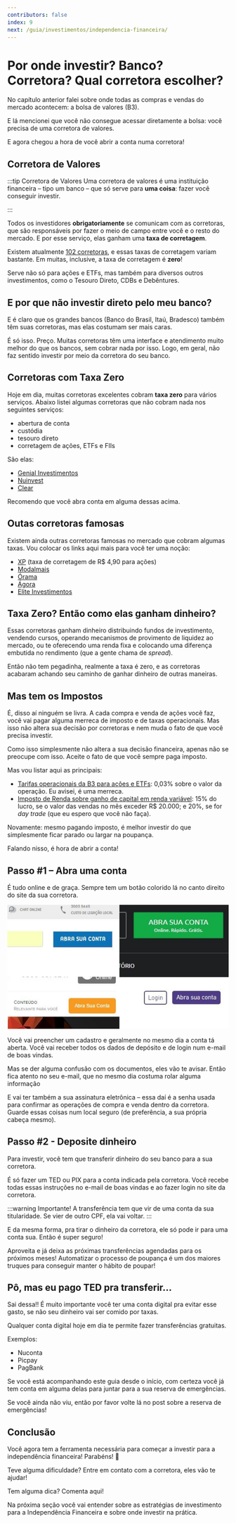 ```yaml
---
contributors: false
index: 9
next: /guia/investimentos/independencia-financeira/
---
```

# Por onde investir? Banco? Corretora? Qual corretora escolher?

No capítulo anterior falei sobre onde todas as compras e vendas do mercado acontecem: a bolsa de valores (B3).

E lá mencionei que você não consegue acessar diretamente a bolsa: você precisa de uma corretora de valores.

E agora chegou a hora de você abrir a conta numa corretora!

## Corretora de Valores

:::tip Corretora de Valores
Uma corretora de valores é uma instituição financeira – tipo um banco – que só serve para **uma coisa**: fazer você conseguir investir.

:::

Todos os investidores **obrigatoriamente** se comunicam com as corretoras, que são responsáveis por fazer o meio de campo entre você e o resto do mercado. E por esse serviço, elas ganham uma **taxa de corretagem**.

Existem atualmente [102 corretoras](https://www.b3.com.br/pt_br/produtos-e-servicos/participantes/busca-de-participantes/participantes/), e essas taxas de corretagem variam bastante. Em muitas, inclusive, a taxa de corretagem é **zero**!

Serve não só para ações e ETFs, mas também para diversos outros investimentos, como o Tesouro Direto, CDBs e Debêntures.

## **E por que não investir direto pelo meu banco?**

E é claro que os grandes bancos (Banco do Brasil, Itaú, Bradesco) também têm suas corretoras, mas elas costumam ser mais caras.

É só isso. Preço. Muitas corretoras têm uma interface e atendimento muito melhor do que os bancos, sem cobrar nada por isso. Logo, em geral, não faz sentido investir por meio da corretora do seu banco.

## Corretoras com Taxa Zero

Hoje em dia, muitas corretoras excelentes cobram **taxa zero** para vários serviços. Abaixo listei algumas corretoras que não cobram nada nos seguintes serviços:

- abertura de conta
- custódia
- tesouro direto
- corretagem de ações, ETFs e FIIs

São elas:

- [Genial Investimentos](https://www.genialinvestimentos.com.br/)
- [Nuinvest](https://www.nuinvest.com.br/taxas-e-precos.html)
- [Clear](https://corretora.clear.com.br/custos/)

Recomendo que você abra conta em alguma dessas acima.

## Outas corretoras famosas

Existem ainda outras corretoras famosas no mercado que cobram algumas taxas. Vou colocar os links aqui mais para você ter uma noção:

- [XP](https://www.xpi.com.br/custos-operacionais/) (taxa de corretagem de R$ 4,90 para ações)
- [Modalmais](https://www.modalmais.com.br/)
- [Órama](https://www.orama.com.br/)
- [Ágora](https://www.agorainvestimentos.com.br/)
- [Elite Investimentos](https://eliteinvestimentos.com.br/)

## Taxa Zero? Então como elas ganham dinheiro?

Essas corretoras ganham dinheiro distribuindo fundos de investimento, vendendo cursos, operando mecanismos de provimento de liquidez ao mercado, ou te oferecendo uma renda fixa e colocando uma diferença embutida no rendimento (que a gente chama de *spread*).

Então não tem pegadinha, realmente a taxa é zero, e as corretoras acabaram achando seu caminho de ganhar dinheiro de outras maneiras.

## Mas tem os Impostos

É, disso aí ninguém se livra. A cada compra e venda de ações você faz, você vai pagar alguma merreca de imposto e de taxas operacionais. Mas isso não altera sua decisão por corretoras e nem muda o fato de que você precisa investir.

Como isso simplesmente não altera a sua decisão financeira, apenas não se preocupe com isso. Aceite o fato de que você sempre paga imposto.

Mas vou listar aqui as principais:

- [Tarifas operacionais da B3 para ações e ETFs](https://www.b3.com.br/pt_br/produtos-e-servicos/tarifas/listados-a-vista-e-derivativos/renda-variavel/tarifas-de-acoes-e-fundos-de-investimento/a-vista/): 0,03% sobre o valor da operação. Eu avisei, é uma merreca.
- [Imposto de Renda sobre ganho de capital em renda variável](https://www.nuinvest.com.br/tributacao-de-renda-variavel.html): 15% do lucro, se o valor das vendas no mês exceder R$ 20.000; e 20%, se for *day trade* (que eu espero que você não faça).

Novamente: mesmo pagando imposto, é melhor investir do que simplesmente ficar parado ou largar na poupança.

Falando nisso, é hora de abrir a conta!

## Passo #1 – Abra uma conta

É tudo online e de graça. Sempre tem um botão colorido lá no canto direito do site da sua corretora.

![Abrir conta em Corretora de Valores](./abrirconta.jpg)

Você vai preencher um cadastro e geralmente no mesmo dia a conta tá aberta. Você vai receber todos os dados de depósito e de login num e-mail de boas vindas.

Mas se der alguma confusão com os documentos, eles vão te avisar. Então fica atento no seu e-mail, que no mesmo dia costuma rolar alguma informação

E vai ter também a sua assinatura eletrônica – essa daí é a senha usada para confirmar as operações de compra e venda dentro da corretora. Guarde essas coisas num local seguro (de preferência, a sua própria cabeça mesmo).

## Passo #2 - Deposite dinheiro

Para investir, você tem que transferir dinheiro do seu banco para a sua corretora. 

É só fazer um TED ou PIX para a conta indicada pela corretora. Você recebe todas essas instruções no e-mail de boas vindas e ao fazer login no site da corretora.

:::warning
Importante! A transferência tem que vir de uma conta da sua titularidade. Se vier de outro CPF, ela vai voltar.
:::

E da mesma forma, pra tirar o dinheiro da corretora, ele só pode ir para uma conta sua. Então é super seguro!

Aproveita e já deixa as próximas transferências agendadas para os próximos meses! Automatizar o processo de poupança é um dos maiores truques para conseguir manter o hábito de poupar!

## **Pô, mas eu pago TED pra transferir…**

Sai dessa!! É muito importante você ter uma conta digital pra evitar esse gasto, se não seu dinheiro vai ser comido por taxas.

Qualquer conta digital hoje em dia te permite fazer transferências gratuitas.

Exemplos:

- Nuconta
- Picpay
- PagBank

Se você está acompanhando este guia desde o início, com certeza você já tem conta em alguma delas para juntar para a sua reserva de emergências.

Se você ainda não viu, então por favor volte lá no post sobre a reserva de emergências!

## Conclusão

Você agora tem a ferramenta necessária para começar a investir para a independência financeira! Parabéns! 🎉

Teve alguma dificuldade? Entre em contato com a corretora, eles vão te ajudar!

Tem alguma dica? Comenta aqui!

Na próxima seção você vai entender sobre as estratégias de investimento para a Independência Financeira e sobre onde investir na prática.